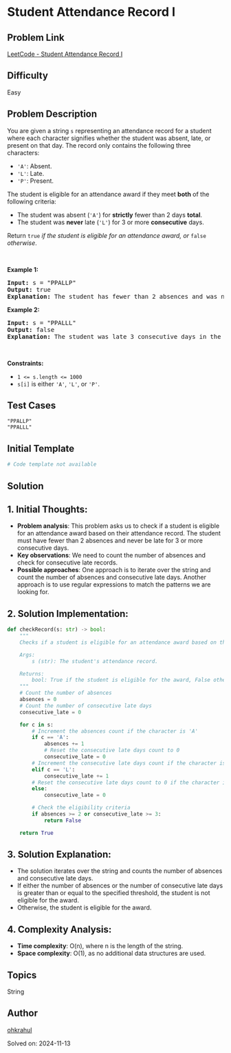 # Student Attendance Record I

## Problem Link
[LeetCode - Student Attendance Record I](https://leetcode.com/problems/student-attendance-record-i/)

## Difficulty
Easy

## Problem Description
<p>You are given a string <code>s</code> representing an attendance record for a student where each character signifies whether the student was absent, late, or present on that day. The record only contains the following three characters:</p>

<ul>
	<li><code>&#39;A&#39;</code>: Absent.</li>
	<li><code>&#39;L&#39;</code>: Late.</li>
	<li><code>&#39;P&#39;</code>: Present.</li>
</ul>

<p>The student is eligible for an attendance award if they meet <strong>both</strong> of the following criteria:</p>

<ul>
	<li>The student was absent (<code>&#39;A&#39;</code>) for <strong>strictly</strong> fewer than 2 days <strong>total</strong>.</li>
	<li>The student was <strong>never</strong> late (<code>&#39;L&#39;</code>) for 3 or more <strong>consecutive</strong> days.</li>
</ul>

<p>Return <code>true</code><em> if the student is eligible for an attendance award, or </em><code>false</code><em> otherwise</em>.</p>

<p>&nbsp;</p>
<p><strong class="example">Example 1:</strong></p>

<pre>
<strong>Input:</strong> s = &quot;PPALLP&quot;
<strong>Output:</strong> true
<strong>Explanation:</strong> The student has fewer than 2 absences and was never late 3 or more consecutive days.
</pre>

<p><strong class="example">Example 2:</strong></p>

<pre>
<strong>Input:</strong> s = &quot;PPALLL&quot;
<strong>Output:</strong> false
<strong>Explanation:</strong> The student was late 3 consecutive days in the last 3 days, so is not eligible for the award.
</pre>

<p>&nbsp;</p>
<p><strong>Constraints:</strong></p>

<ul>
	<li><code>1 &lt;= s.length &lt;= 1000</code></li>
	<li><code>s[i]</code> is either <code>&#39;A&#39;</code>, <code>&#39;L&#39;</code>, or <code>&#39;P&#39;</code>.</li>
</ul>


## Test Cases
```
"PPALLP"
"PPALLL"
```

## Initial Template
```python
# Code template not available
```

## Solution
## 1. Initial Thoughts:
- **Problem analysis**: This problem asks us to check if a student is eligible for an attendance award based on their attendance record. The student must have fewer than 2 absences and never be late for 3 or more consecutive days.
- **Key observations**: We need to count the number of absences and check for consecutive late records.
- **Possible approaches**: One approach is to iterate over the string and count the number of absences and consecutive late days. Another approach is to use regular expressions to match the patterns we are looking for.

## 2. Solution Implementation:
```python
def checkRecord(s: str) -> bool:
    """
    Checks if a student is eligible for an attendance award based on their attendance record.

    Args:
        s (str): The student's attendance record.

    Returns:
        bool: True if the student is eligible for the award, False otherwise.
    """
    # Count the number of absences
    absences = 0
    # Count the number of consecutive late days
    consecutive_late = 0

    for c in s:
        # Increment the absences count if the character is 'A'
        if c == 'A':
            absences += 1
            # Reset the consecutive late days count to 0
            consecutive_late = 0
        # Increment the consecutive late days count if the character is 'L'
        elif c == 'L':
            consecutive_late += 1
        # Reset the consecutive late days count to 0 if the character is 'P'
        else:
            consecutive_late = 0

        # Check the eligibility criteria
        if absences >= 2 or consecutive_late >= 3:
            return False

    return True
```

## 3. Solution Explanation:
- The solution iterates over the string and counts the number of absences and consecutive late days.
- If either the number of absences or the number of consecutive late days is greater than or equal to the specified threshold, the student is not eligible for the award.
- Otherwise, the student is eligible for the award.

## 4. Complexity Analysis:
- **Time complexity**: O(n), where n is the length of the string.
- **Space complexity**: O(1), as no additional data structures are used.

## Topics
String

## Author
[ohkrahul](https://github.com/ohkrahul)

Solved on: 2024-11-13
